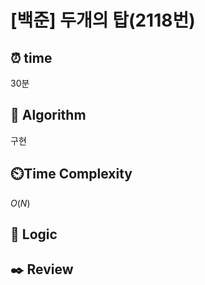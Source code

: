 # [백준]  두개의 탑(2118번)

## ⏰  **time**

30분

## :pushpin: **Algorithm**

구현

## ⏲️**Time Complexity**

$O(N)$

## :round_pushpin: **Logic**

## :black_nib: **Review**

```

```
